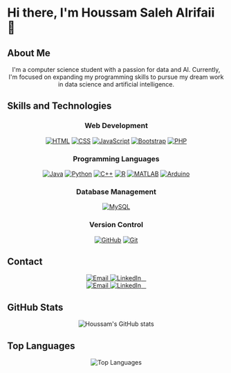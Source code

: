 # Hi there, I'm Houssam Saleh Alrifaii 👋

## About Me
<p align="center">
I'm a computer science student with a passion for data and AI. Currently, I'm focused on expanding my programming skills to pursue my dream work in data science and artificial intelligence.
</p>

## Skills and Technologies

<div align="center">

### Web Development
  <a href="https://skillicons.dev"><img src="https://skillicons.dev/icons?i=html&theme=light" alt="HTML"></a>
  <a href="https://skillicons.dev"><img src="https://skillicons.dev/icons?i=css" alt="CSS"></a>
  <a href="https://skillicons.dev"><img src="https://skillicons.dev/icons?i=js" alt="JavaScript"></a>
  <a href="https://skillicons.dev"><img src="https://skillicons.dev/icons?i=bootstrap" alt="Bootstrap"></a>
  <a href="https://skillicons.dev"><img src="https://skillicons.dev/icons?i=php" alt="PHP"></a>

### Programming Languages
  <a href="https://skillicons.dev"><img src="https://skillicons.dev/icons?i=java&theme=light" alt="Java"></a>
  <a href="https://skillicons.dev"><img src="https://skillicons.dev/icons?i=py&theme=light" alt="Python"></a>
  <a href="https://skillicons.dev"><img src="https://skillicons.dev/icons?i=cpp&theme=light" alt="C++"></a>
  <a href="https://skillicons.dev"><img src="https://skillicons.dev/icons?i=r&theme=light" alt="R"></a>
  <a href="https://skillicons.dev"><img src="https://skillicons.dev/icons?i=matlab&theme=light" alt="MATLAB"></a>
  <a href="https://skillicons.dev"><img src="https://skillicons.dev/icons?i=arduino&theme=light" alt="Arduino"></a>

### Database Management
  <a href="https://skillicons.dev"><img src="https://skillicons.dev/icons?i=mysql" alt="MySQL"></a>

### Version Control
  <a href="https://skillicons.dev"><img src="https://skillicons.dev/icons?i=github" alt="GitHub"></a>
  <a href="https://skillicons.dev"><img src="https://skillicons.dev/icons?i=git" alt="Git"></a>

</div>

## Contact

<div align="center">
  <a href="mailto:houssamalrifai827@gmail.com">
    <img src="https://img.shields.io/badge/Email-D14836?style=for-the-badge&logo=gmail&logoColor=white" alt="Email">
  </a>
  <a href="https://www.linkedin.com/in/houssamsalehalrifaii/">
    <img src="https://img.shields.io/badge/LinkedIn-0077B5?style=for-the-badge&logo=linkedin&logoColor=white" alt="LinkedIn">
  </a>
</div>

<div align="center">
  <a href="mailto:salehmkahal0@gmail.com">
    <img src="https://img.shields.io/badge/Email-D14836?style=for-the-badge&logo=gmail&logoColor=white" alt="Email">
  </a>
  <a href="https://www.linkedin.com/in/salehmkahal/">
    <img src="https://img.shields.io/badge/LinkedIn-0077B5?style=for-the-badge&logo=linkedin&logoColor=white" alt="LinkedIn">
  </a>
</div>

## GitHub Stats
<p align="center">
  <img src="https://github-readme-stats.vercel.app/api?username=HoussamAlrifaii&show_icons=true&theme=radical" alt="Houssam's GitHub stats">
</p>

## Top Languages
<p align="center">
  <img src="https://github-readme-stats.vercel.app/api/top-langs/?username=HoussamAlrifaii&layout=compact&theme=radical" alt="Top Languages">
</p>
